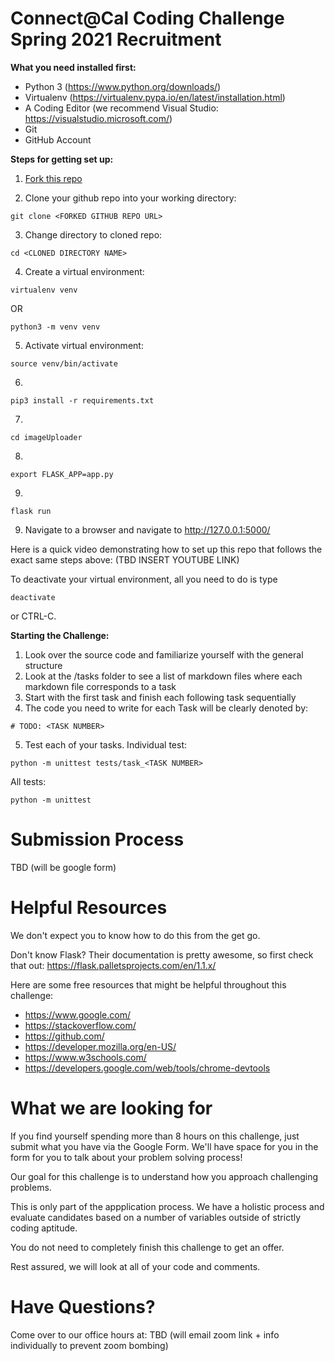 # Connect@Cal Coding Challenge Spring 2021 Recruitment

**What you need installed first:**
* Python 3 (https://www.python.org/downloads/)
* Virtualenv (https://virtualenv.pypa.io/en/latest/installation.html)
* A Coding Editor (we recommend Visual Studio: https://visualstudio.microsoft.com/)
* Git
* GitHub Account

**Steps for getting set up:**
1) [Fork this repo](https://docs.github.com/en/free-pro-team@latest/github/getting-started-with-github/fork-a-repo)

2) Clone your github repo into your working directory:
```
git clone <FORKED GITHUB REPO URL>
```

3) Change directory to cloned repo:
```
cd <CLONED DIRECTORY NAME>
```

4) Create a virtual environment:
```
virtualenv venv
```
OR
```
python3 -m venv venv
```

5) Activate virtual environment:
```
source venv/bin/activate
```

6) 
```
pip3 install -r requirements.txt
```

7)
```
cd imageUploader
```

8)
```
export FLASK_APP=app.py
```

9)
```
flask run
```

9) Navigate to a browser and navigate to http://127.0.0.1:5000/

Here is a quick video demonstrating how to set up this repo that follows the exact same steps above:
(TBD INSERT YOUTUBE LINK)

To deactivate your virtual environment, all you need to do is type 
```
deactivate
```
or CTRL-C. 

**Starting the Challenge:**
1) Look over the source code and familiarize yourself with the general structure
2) Look at the /tasks folder to see a list of markdown files where each markdown file corresponds to a task
3) Start with the first task and finish each following task sequentially
4) The code you need to write for each Task will be clearly denoted by:
```
# TODO: <TASK NUMBER>
```
5) Test each of your tasks.
Individual test:
```
python -m unittest tests/task_<TASK NUMBER>
```

All tests:
```
python -m unittest
```

# Submission Process
TBD (will be google form)

# Helpful Resources
We don't expect you to know how to do this from the get go. 

Don't know Flask? Their documentation is pretty awesome, so first check that out: https://flask.palletsprojects.com/en/1.1.x/

Here are some free resources that might be helpful throughout this challenge:
- https://www.google.com/
- https://stackoverflow.com/
- https://github.com/
- https://developer.mozilla.org/en-US/
- https://www.w3schools.com/
- https://developers.google.com/web/tools/chrome-devtools

# What we are looking for
If you find yourself spending more than 8 hours on this challenge, just submit what you have via the Google Form. We'll have space for you in the form for you to talk about your problem solving process!

Our goal for this challenge is to understand how you approach challenging problems.

This is only part of the appplication process. We have a holistic process and evaluate candidates based on a number of variables outside of strictly coding aptitude.

You do not need to completely finish this challenge to get an offer. 

Rest assured, we will look at all of your code and comments.

# Have Questions?
Come over to our office hours at:
TBD (will email zoom link + info individually to prevent zoom bombing)
